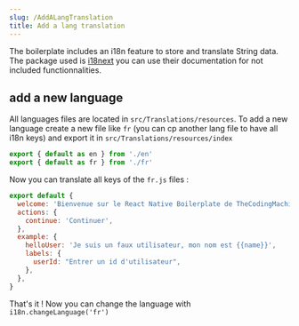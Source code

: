 ```yaml
---
slug: /AddALangTranslation
title: Add a lang translation
---
```


The boilerplate includes an i18n feature to store and translate String data. 
The package used is [i18next](https://www.i18next.com/) you can use their documentation for not included functionnalities.

## add a new language
All languages files are located in `src/Translations/resources`.
To add a new language create a new file like `fr` (you can cp another lang file to have all i18n keys) and export it in `src/Translations/resources/index`

```jsx
export { default as en } from './en'
export { default as fr } from './fr'
```

Now you can translate all keys of the `fr.js` files :
```jsx
export default {
  welcome: 'Bienvenue sur le React Native Boilerplate de TheCodingMachine',
  actions: {
    continue: 'Continuer',
  },
  example: {
    helloUser: 'Je suis un faux utilisateur, mon nom est {{name}}',
    labels: {
      userId: "Entrer un id d'utilisateur",
    },
  },
}
```

That's it ! Now you can change the language with `i18n.changeLanguage('fr')`

